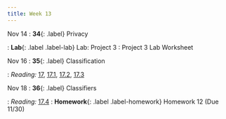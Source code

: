 ```yaml
---
title: Week 13
---
```


Nov 14
: **34**{: .label} Privacy
  <!--: [Slides](#) &#8226; [Demos](#) &#8226; [Video](#)-->
: **Lab**{: .label .label-lab} Lab: Project 3
  : Project 3 Lab Worksheet

Nov 16
: **35**{: .label} Classification
  <!--: [Slides](#) &#8226; [Demos](#) &#8226; [Video](#)-->
: *Reading:* [17](https://inferentialthinking.com/chapters/17/Classification.html), [17.1](https://inferentialthinking.com/chapters/17/1/Nearest_Neighbors.html), [17.2](https://inferentialthinking.com/chapters/17/2/Training_and_Testing.html), [17.3](https://inferentialthinking.com/chapters/17/3/Rows_of_Tables.html)

Nov 18
: **36**{: .label} Classifiers
  <!--: [Slides](#) &#8226; [Demos](#) &#8226; [Video](#)-->
: *Reading:* [17.4](https://inferentialthinking.com/chapters/17/4/Implementing_the_Classifier.html)
: **Homework**{: .label .label-homework} Homework 12 (Due 11/30)

